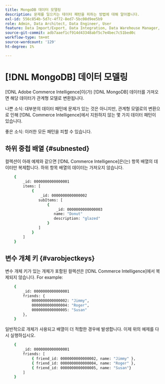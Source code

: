 ```yaml
---
title: MongoDB 데이터 모델링
description: 문제를 일으키는 데이터 패턴을 피하는 방법에 대해 알아봅니다.
exl-id: 556c854b-5d7c-4f72-8ed7-5bc08d9ee5b9
role: Admin, Data Architect, Data Engineer, User
feature: Data Import/Export, Data Integration, Data Warehouse Manager, Commerce Tables
source-git-commit: adb7aaef1cf914d43348abf5c7e4bec7c51bed0c
workflow-type: tm+mt
source-wordcount: '129'
ht-degree: 1%

---
```


# [!DNL MongoDB] 데이터 모델링

[!DNL Adobe Commerce Intelligence]이(가) [!DNL MongoDB] 데이터를 가져오면 해당 데이터가 관계형 모델로 변환됩니다.

나쁜 소식: 대부분의 데이터 패턴에 문제가 있는 것은 아니지만, 관계형 모델로의 변환으로 인해 [!DNL Commerce Intelligence]에서 지원하지 않는 몇 가지 데이터 패턴이 있습니다.

좋은 소식: 이러한 모든 패턴을 피할 수 있습니다.

## 하위 중첩 배열 {#subnested}

컬렉션이 아래 예제와 같으면 [!DNL Commerce Intelligence]은(는) 항목 배열의 데이터만 복제합니다. 하위 항목 배열의 데이터는 가져오지 않습니다.

```bash
    {
        _id: 0000000000000001
        items: [
            {
                _id: 0000000000000002
               subItems: [
                   {
                       _id: 0000000000000003
                      name: "Donut"
                      description: "glazed"
                   }
               ]
            }
        ]
    }
```

## 변수 개체 키 {#varobjectkeys}

변수 개체 키가 있는 개체가 포함된 컬렉션은 [!DNL Commerce Intelligence]에서 복제되지 않습니다. For example:

```bash
    {
        _id: 0000000000000001
        friends: {
            0000000000000002: "Jimmy",
            0000000000000004: "Roger",
            0000000000000005: "Susan"
        },
    }
```

일반적으로 개체가 사용되고 배열이 더 적합한 경우에 발생합니다. 이제 위의 예제를 다시 실행하십시오.

```bash
    {
        _id: 0000000000000001
        friends: [
            { friend_id: 0000000000000002, name: "Jimmy" },
            { friend_id: 0000000000000004, name: "Roger" },
            { friend_id: 0000000000000005, name: "Susan"}
        ]
    }
```
